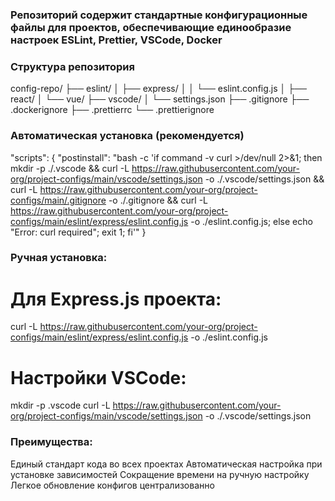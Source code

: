 ### Репозиторий содержит стандартные конфигурационные файлы для проектов, обеспечивающие единообразие настроек ESLint, Prettier, VSCode, Docker

### Структура репозитория

config-repo/
├── eslint/
│ ├── express/
│ │ └── eslint.config.js
│ ├── react/
│ └── vue/
├── vscode/
│ └── settings.json
├── .gitignore
├── .dockerignore
├── .prettierrc
└── .prettierignore

### Автоматическая установка (рекомендуется)

"scripts": {
"postinstall": "bash -c 'if command -v curl >/dev/null 2>&1; then mkdir -p ./.vscode && curl -L https://raw.githubusercontent.com/your-org/project-configs/main/vscode/settings.json -o ./.vscode/settings.json && curl -L https://raw.githubusercontent.com/your-org/project-configs/main/.gitignore -o ./.gitignore && curl -L https://raw.githubusercontent.com/your-org/project-configs/main/eslint/express/eslint.config.js -o ./eslint.config.js; else echo \"Error: curl required\"; exit 1; fi'"
}

### Ручная установка:

# Для Express.js проекта:

curl -L https://raw.githubusercontent.com/your-org/project-configs/main/eslint/express/eslint.config.js -o ./eslint.config.js

# Настройки VSCode:

mkdir -p .vscode
curl -L https://raw.githubusercontent.com/your-org/project-configs/main/vscode/settings.json -o ./.vscode/settings.json

### Преимущества:

Единый стандарт кода во всех проектах
Автоматическая настройка при установке зависимостей
Сокращение времени на ручную настройку
Легкое обновление конфигов централизованно
